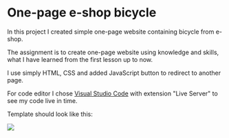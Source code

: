 <h1> One-page e-shop bicycle </h1>
<p> In this project I created simple one-page website containing bicycle from e-shop.</p> 
<p> The assignment is to create one-page website using knowledge and skills, what I have learned from the first lesson up to now. </p>
<p> I use simply HTML, CSS and added JavaScript button to redirect to another page. </p>
<p> For code editor I chose <a href="https://code.visualstudio.com/download" target="_blank">Visual Studio Code</a> with extension "Live Server" to see my code live in time. </p>
<p> Template should look like this: </p>
<img src="https://learn.engeto.com/doc-asset/Ko4-PQ3cRHOT4YatBdVxsA/Navod_k_ukolu.jpg"> 
